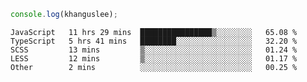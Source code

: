 ```js
console.log(khanguslee);
```

<!--START_SECTION:waka-->
```text
JavaScript   11 hrs 29 mins  ████████████████▒░░░░░░░░   65.08 % 
TypeScript   5 hrs 41 mins   ████████░░░░░░░░░░░░░░░░░   32.20 % 
SCSS         13 mins         ▒░░░░░░░░░░░░░░░░░░░░░░░░   01.24 % 
LESS         12 mins         ▒░░░░░░░░░░░░░░░░░░░░░░░░   01.17 % 
Other        2 mins          ░░░░░░░░░░░░░░░░░░░░░░░░░   00.25 % 
```
<!--END_SECTION:waka-->

<!--
**khanguslee/khanguslee** is a ✨ _special_ ✨ repository because its `README.md` (this file) appears on your GitHub profile.

Here are some ideas to get you started:

- 🔭 I’m currently working on ...
- 🌱 I’m currently learning ...
- 👯 I’m looking to collaborate on ...
- 🤔 I’m looking for help with ...
- 💬 Ask me about ...
- 📫 How to reach me: ...
- 😄 Pronouns: ...
- ⚡ Fun fact: ...
-->
